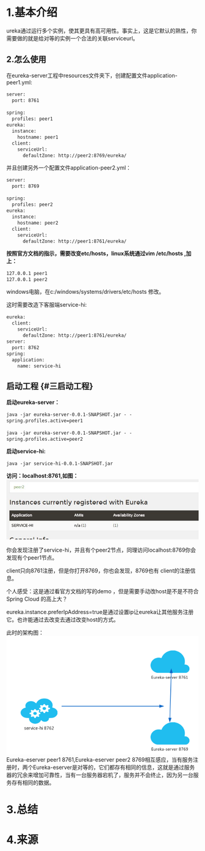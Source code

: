 # 1.基本介绍

ureka通过运行多个实例，使其更具有高可用性。事实上，这是它默认的熟性，你需要做的就是给对等的实例一个合法的关联serviceurl。

## 2.怎么使用

在eureka-server工程中resources文件夹下，创建配置文件application-peer1.yml:

```
server:
  port: 8761

spring:
  profiles: peer1
eureka:
  instance:
    hostname: peer1
  client:
    serviceUrl:
      defaultZone: http://peer2:8769/eureka/
```

并且创建另外一个配置文件application-peer2.yml：

```
server:
  port: 8769

spring:
  profiles: peer2
eureka:
  instance:
    hostname: peer2
  client:
    serviceUrl:
      defaultZone: http://peer1:8761/eureka/
```

**按照官方文档的指示，需要改变etc/hosts，linux系统通过vim /etc/hosts ,加上：**

```
127.0.0.1 peer1
127.0.0.1 peer2
```

windows电脑，在c:/windows/systems/drivers/etc/hosts 修改。

这时需要改造下客服端service-hi:

```
eureka:
  client:
    serviceUrl:
      defaultZone: http://peer1:8761/eureka/
server:
  port: 8762
spring:
  application:
    name: service-hi
```

## 启动工程 {#三启动工程}

**启动eureka-server：**

```
java -jar eureka-server-0.0.1-SNAPSHOT.jar - -spring.profiles.active=peer1

java -jar eureka-server-0.0.1-SNAPSHOT.jar - -spring.profiles.active=peer2
```

**启动service-hi:**

```
java -jar service-hi-0.0.1-SNAPSHOT.jar
```
**访问：localhost:8761,如图：**
![img](/static/image/2279594-659c68e405bd70bd.png)

你会发现注册了service-hi，并且有个peer2节点，同理访问localhost:8769你会发现有个peer1节点。

client只向8761注册，但是你打开8769，你也会发现，8769也有 client的注册信息。

个人感受：这是通过看官方文档的写的demo ，但是需要手动改host是不是不符合Spring Cloud 的高上大？

eureka.instance.preferIpAddress=true是通过设置ip让eureka让其他服务注册它。也许能通过去改变去通过改变host的方式。

此时的架构图：
![img](/static/image/2279594-a052854a3084fdd6.png)
Eureka-eserver peer1 8761,Eureka-eserver peer2 8769相互感应，当有服务注册时，两个Eureka-eserver是对等的，它们都存有相同的信息，这就是通过服务器的冗余来增加可靠性，当有一台服务器宕机了，服务并不会终止，因为另一台服务存有相同的数据。
# 3.总结

# 4.来源



